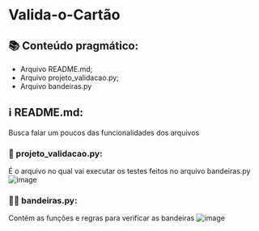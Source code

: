 # Valida-o-Cartão


## 📚  Conteúdo pragmático:
- Arquivo README.md;
- Arquivo projeto_validacao.py;
- Arquivo bandeiras.py

## ℹ️ README.md:
Busca falar um poucos das funcionalidades dos arquivos



### 🛜 projeto_validacao.py:
É o arquivo no qual vai executar os testes feitos no arquivo bandeiras.py
![image](https://github.com/user-attachments/assets/20f0e13a-55b3-44f9-b53f-e2cb42ec1d46)




### 🧑‍💻 bandeiras.py:
Contém as funções e regras para verificar as bandeiras 
![image](https://github.com/user-attachments/assets/15f8d2ab-199a-4f4f-961c-2b77910761b9)
